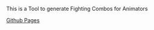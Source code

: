 This is a Tool to generate Fighting Combos for Animators

[Github Pages](https://ry0sh1.github.io/Combo-Generator/)

